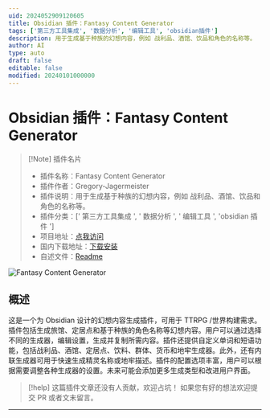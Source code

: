 ```yaml
---
uid: 2024052909120605
title: Obsidian 插件：Fantasy Content Generator
tags: ['第三方工具集成', '数据分析', '编辑工具', 'obsidian插件']
description: 用于生成基于种族的幻想内容，例如 战利品、酒馆、饮品和角色的名称等。
author: AI
type: auto
draft: false
editable: false
modified: 20240101000000
---
```


# Obsidian 插件：Fantasy Content Generator

> [!Note] 插件名片
> - 插件名称：Fantasy Content Generator
> - 插件作者：Gregory-Jagermeister
> - 插件说明：用于生成基于种族的幻想内容，例如 战利品、酒馆、饮品和角色的名称等。
> - 插件分类：[' 第三方工具集成 ', ' 数据分析 ', ' 编辑工具 ', 'obsidian 插件 ']
> - 项目地址：[点我访问](https://github.com/Gregory-Jagermeister/Fantasy-Content-Generator)
> - 国内下载地址：[下载安装](https://pkmer.cn/products/plugin/pluginMarket/?fantasy-content-generator)
> - 自述文件：[Readme](https://ghproxy.net/https://raw.githubusercontent.com/Gregory-Jagermeister/Fantasy-Content-Generator/master/README.md)

![Fantasy Content Generator](https://cdn.pkmer.cn/covers/fantasy-content-generator.png!pkmer)

## 概述

这是一个为 Obsidian 设计的幻想内容生成插件，可用于 TTRPG /世界构建需求。插件包括生成旅馆、定居点和基于种族的角色名称等幻想内容。用户可以通过选择不同的生成器，编辑设置，生成并复制所需内容。插件还提供自定义单词和短语功能，包括战利品、酒馆、定居点、饮料、群体、货币和地牢生成器。此外，还有内联生成器可用于快速生成精灵名称或地牢描述。插件的配置选项丰富，用户可以根据需要调整各种生成器的设置。未来可能会添加更多生成类型和改进用户界面。

> [!help]
> 这篇插件文章还没有人贡献，欢迎占坑！
> 如果您有好的想法欢迎提交 PR 或者文末留言。

---



